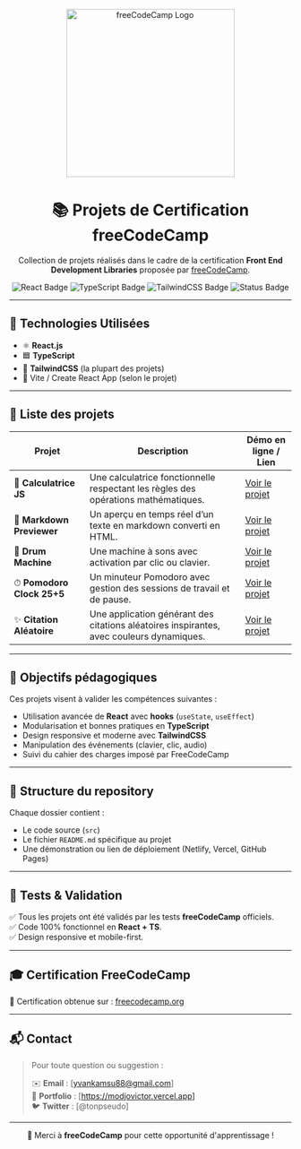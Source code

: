 <!-- Banner FreeCodeCamp -->
<p align="center">
  <img src="https://upload.wikimedia.org/wikipedia/commons/3/39/FreeCodeCamp_logo.png" alt="freeCodeCamp Logo" width="300"/>
</p>

<h1 align="center">📚 Projets de Certification freeCodeCamp</h1>

<p align="center">
  Collection de projets réalisés dans le cadre de la certification <strong>Front End Development Libraries</strong> proposée par <a href="https://www.freecodecamp.org/" target="_blank">freeCodeCamp</a>.
</p>

<p align="center">
  <img src="https://img.shields.io/badge/React-18.0.0-blue?style=flat&logo=react" alt="React Badge" />
  <img src="https://img.shields.io/badge/TypeScript-5.x-blue?style=flat&logo=typescript" alt="TypeScript Badge" />
  <img src="https://img.shields.io/badge/TailwindCSS-3.x-06B6D4?style=flat&logo=tailwind-css" alt="TailwindCSS Badge" />
  <img src="https://img.shields.io/badge/Status-Terminé-brightgreen" alt="Status Badge" />
</p>

---

## 🚀 Technologies Utilisées

- ⚛️ **React.js**
- 🟦 **TypeScript**
- 🎨 **TailwindCSS** (la plupart des projets)
- 🔧 Vite / Create React App (selon le projet)

---

## 🧩 Liste des projets

| Projet                     | Description                                                                                   | Démo en ligne / Lien |
|----------------------------|-----------------------------------------------------------------------------------------------|-----------------------|
| 🧮 **Calculatrice JS**      | Une calculatrice fonctionnelle respectant les règles des opérations mathématiques.             | [Voir le projet](#)   |
| 📝 **Markdown Previewer**  | Un aperçu en temps réel d’un texte en markdown converti en HTML.                             | [Voir le projet](#)   |
| 🥁 **Drum Machine**        | Une machine à sons avec activation par clic ou clavier.                                      | [Voir le projet](#)   |
| ⏱ **Pomodoro Clock 25+5** | Un minuteur Pomodoro avec gestion des sessions de travail et de pause.                       | [Voir le projet](#)   |
| ✨ **Citation Aléatoire**  | Une application générant des citations aléatoires inspirantes, avec couleurs dynamiques.     | [Voir le projet](#)   |

---

## 🧠 Objectifs pédagogiques

Ces projets visent à valider les compétences suivantes :

- Utilisation avancée de **React** avec **hooks** (`useState`, `useEffect`)
- Modularisation et bonnes pratiques en **TypeScript**
- Design responsive et moderne avec **TailwindCSS**
- Manipulation des événements (clavier, clic, audio)
- Suivi du cahier des charges imposé par FreeCodeCamp

---

## 📁 Structure du repository


Chaque dossier contient :
- Le code source (`src`)
- Le fichier `README.md` spécifique au projet
- Une démonstration ou lien de déploiement (Netlify, Vercel, GitHub Pages)

---

## 🧪 Tests & Validation

✅ Tous les projets ont été validés par les tests **freeCodeCamp** officiels.  
✅ Code 100% fonctionnel en **React + TS**.  
✅ Design responsive et mobile-first.

---

## 🎓 Certification FreeCodeCamp

📜 Certification obtenue sur : [freecodecamp.org](https://www.freecodecamp.org/)

---

## 📬 Contact

> Pour toute question ou suggestion :
> 
> ✉️ **Email** : [yvankamsu88@gmail.com]  
> 🔗 **Portfolio** : [https://modjovictor.vercel.app]  
> 🐦 **Twitter** : [@tonpseudo]

---

<p align="center">
  💚 Merci à <strong>freeCodeCamp</strong> pour cette opportunité d'apprentissage !
</p>
